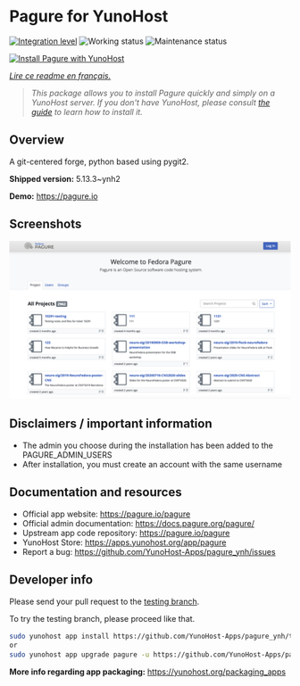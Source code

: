<!--
N.B.: This README was automatically generated by https://github.com/YunoHost/apps/tree/master/tools/README-generator
It shall NOT be edited by hand.
-->

# Pagure for YunoHost

[![Integration level](https://dash.yunohost.org/integration/pagure.svg)](https://dash.yunohost.org/appci/app/pagure) ![Working status](https://ci-apps.yunohost.org/ci/badges/pagure.status.svg) ![Maintenance status](https://ci-apps.yunohost.org/ci/badges/pagure.maintain.svg)

[![Install Pagure with YunoHost](https://install-app.yunohost.org/install-with-yunohost.svg)](https://install-app.yunohost.org/?app=pagure)

*[Lire ce readme en français.](./README_fr.md)*

> *This package allows you to install Pagure quickly and simply on a YunoHost server.
If you don't have YunoHost, please consult [the guide](https://yunohost.org/#/install) to learn how to install it.*

## Overview

A git-centered forge, python based using pygit2.

**Shipped version:** 5.13.3~ynh2

**Demo:** https://pagure.io

## Screenshots

![Screenshot of Pagure](./doc/screenshots/screenshot.png)

## Disclaimers / important information

* The admin you choose during the installation has been added to the PAGURE_ADMIN_USERS
* After installation, you must create an account with the same username

## Documentation and resources

* Official app website: <https://pagure.io/pagure>
* Official admin documentation: <https://docs.pagure.org/pagure/>
* Upstream app code repository: <https://pagure.io/pagure>
* YunoHost Store: <https://apps.yunohost.org/app/pagure>
* Report a bug: <https://github.com/YunoHost-Apps/pagure_ynh/issues>

## Developer info

Please send your pull request to the [testing branch](https://github.com/YunoHost-Apps/pagure_ynh/tree/testing).

To try the testing branch, please proceed like that.

``` bash
sudo yunohost app install https://github.com/YunoHost-Apps/pagure_ynh/tree/testing --debug
or
sudo yunohost app upgrade pagure -u https://github.com/YunoHost-Apps/pagure_ynh/tree/testing --debug
```

**More info regarding app packaging:** <https://yunohost.org/packaging_apps>
